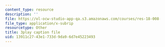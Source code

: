 ```yaml
---
content_type: resource
description: ''
file: https://ol-ocw-studio-app-qa.s3.amazonaws.com/courses/res-18-008-calculus-revisited-complex-variables-differential-equations-and-linear-algebra-fall-2011/13911c2743e1733d9da96d7e45223493_KvQkRX1nIqQ.srt
file_type: application/x-subrip
resourcetype: Other
title: 3play caption file
uid: 13911c27-43e1-733d-9da9-6d7e45223493
---
```

